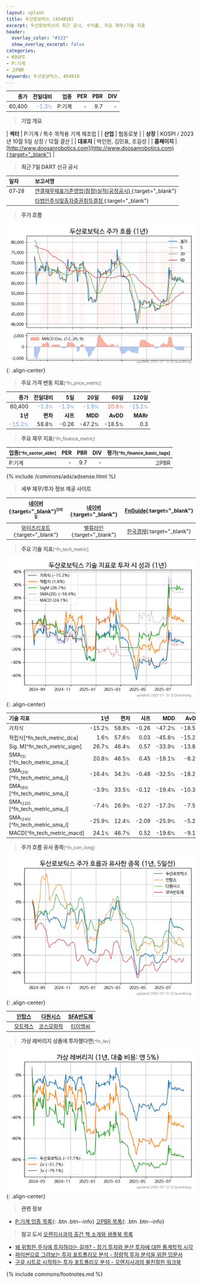 ```yaml
---
layout: splash
title: 두산로보틱스 (454910)
excerpt: 두산로보틱스의 최근 공시, 수익률, 주요 재무/기술 지표
header:
  overlay_color: "#333"
  show_overlay_excerpt: false
categories:
- KOSPI
- P:기계
- 고PBR
keywords: 두산로보틱스, 454910
---
```


| **종가** | **전일대비** | **업종** | **PER** | **PBR** | **DIV** |
| -------: | -----------: | -------: | ------: | ------: | ------: |
| 60,400 | <span style="color: cornflowerblue">-1.3<small>%</small></span> | P:기계 | - | 9.7 | - |

<!-- more -->


> **기업 개요**<a id="company"></a>

| <span style="white-space:nowrap;">**섹터**</span> | P:기계 / 특수 목적용 기계 제조업 |
| <span style="white-space:nowrap;">**산업**</span> | 협동로봇 |
| <span style="white-space:nowrap;">**상장**</span> | KOSPI / 2023년 10월 5일 상장 / 12월 결산 |
| <span style="white-space:nowrap;">**대표자**</span> | 박인원, 김민표, 조길성 |
| <span style="white-space:nowrap;">**홈페이지**</span> | [http://www.doosanrobotics.com](http://www.doosanrobotics.com){:target="_blank"} |


> **최근 7일 DART 신규 공시**<a id="dart"></a>

| **일자** |      | **보고서명** |
| :------- | :--- | :----------- |
| 07&#x2011;28 | | [연결재무제표기준영업(잠정)실적(공정공시)              ](https://dart.fss.or.kr/dsaf001/main.do?rcpNo=20250728800373){:target="_blank"} |
|  | | [타법인주식및출자증권취득결정              ](https://dart.fss.or.kr/dsaf001/main.do?rcpNo=20250728800292){:target="_blank"} |


> **주가 흐름**<a id="price"></a>

![454910](/stock/images/454910.png){: .align-center}


> **주요 가격 변동 지표**<small>[^fn_price_metric]</small>

| **종가** | **전일대비** | **5일** | **20일** | **60일** | **120일** |
| -------: | -----------: | ------: | -------: | -------: | --------: |
| 60,400 | <span style="color: cornflowerblue">-1.3<small>%</small></span> | <span style="color: cornflowerblue">-1.3<small>%</small></span> | <span style="color: cornflowerblue">-1.9<small>%</small></span> | <span style="color: tomato">20.6<small>%</small></span> | <span style="color: cornflowerblue">-15.2<small>%</small></span> |
| **1년** | **편차** | **샤프** | **MDD** | **AvDD** | **MARr** |
| <span style="color: cornflowerblue">-15.2<small>%</small></span> | 58.8<small>%</small> | -0.26 | -47.2<small>%</small> | -18.5<small>%</small> | 0.3 |


> **주요 재무 지표**<small>[^fn_finance_metric]</small>

| **업종**<small>[^fn_sector_abbr]</small> | **PER** | **PBR** | **DIV** | **평가**<small>[^fn_finance_basic_tags]</small> |
| :--------------------------------------- | ------: | ------: | ------: | ----------------------------------------------: |
| P:기계 | - | 9.7 | - | 고PBR |



{% include /commons/ads/adsense.html %}

> **세부 재무/투자 정보 제공 사이트**

| [네이버](https://m.stock.naver.com/domestic/stock/454910/finance/summary){:target="_blank"}<sup><small>모바일</small></sup> | [네이버](https://finance.naver.com/item/coinfo.naver?code=454910){:target="_blank"} | [FnGuide](https://comp.fnguide.com/SVO2/ASP/SVD_Invest.asp?gicode=A454910&MenuYn=Y){:target="_blank"} |
| :---: | :---: | :---: |
| [와이즈리포트](https://comp.wisereport.co.kr/company/c1040001.aspx?cmp_cd=454910){:target="_blank"} | [밸류라인](https://www.valueline.co.kr/finance/summary/454910){:target="_blank"} | [한국경제](https://markets.hankyung.com/stock/454910/financial-summary){:target="_blank"} |


> **주요 기술 지표**<small>[^fn_tech_metric]</small>


![454910](/stock/images/454910_tech.png){: .align-center}

| **기술 지표** | **1년** | **편차** | **샤프** | **MDD** | **AvDD** |
| :------------ | ------: | -----------: | -------: | ------: | -------: |
| 거치식 | -15.2<small>%</small> | 58.8<small>%</small> | -0.26 | -47.2<small>%</small> | -18.5<small>%</small> |
| 적립식[^fn_tech_metric_dca] | 1.6<small>%</small> | 57.6<small>%</small> | 0.03 | -45.8<small>%</small> | -15.2<small>%</small> |
| Sig. M[^fn_tech_metric_sigm] | 26.7<small>%</small> | 46.4<small>%</small> | 0.57 | -33.9<small>%</small> | -13.8<small>%</small> |
| SMA<small><sub>(5)</sub></small>[^fn_tech_metric_sma_i] | 20.8<small>%</small> | 46.5<small>%</small> | 0.45 | -19.1<small>%</small> | -8.2<small>%</small> |
| SMA<small><sub>(20)</sub></small>[^fn_tech_metric_sma_i] | -16.4<small>%</small> | 34.3<small>%</small> | -0.48 | -32.5<small>%</small> | -18.2<small>%</small> |
| SMA<small><sub>(60)</sub></small>[^fn_tech_metric_sma_i] | -3.9<small>%</small> | 33.5<small>%</small> | -0.12 | -19.4<small>%</small> | -10.3<small>%</small> |
| SMA<small><sub>(120)</sub></small>[^fn_tech_metric_sma_i] | -7.4<small>%</small> | 26.9<small>%</small> | -0.27 | -17.3<small>%</small> | -7.5<small>%</small> |
| SMA<small><sub>(240)</sub></small>[^fn_tech_metric_sma_i] | -25.9<small>%</small> | 12.4<small>%</small> | -2.09 | -25.9<small>%</small> | -5.2<small>%</small> |
| MACD[^fn_tech_metric_macd] | 24.1<small>%</small> | 46.7<small>%</small> | 0.52 | -19.6<small>%</small> | -9.1<small>%</small> |


> **주가 흐름 유사 종목**<a id="corr"></a><small>[^fn_corr_long]</small>

![454910](/stock/images/454910_corr.png){: .align-center}

|       | [인탑스](/049070/) | [다원시스](/068240/) | [SFA반도체](/036540/) |
| :---: | :------------------------------------: | :------------------------------------: | :------------------------------------: |
|       | [모트렉스](/118990/) | [코스모화학](/005420/) | [티이엠씨](/425040/) |


> **가상 레버리지 상품에 투자했다면**<a id="2x"></a><small>[^fn_lev]</small>

![454910](/stock/images/454910_2x.png){: .align-center}


> **관련 정보**

- [P:기계 업종 목록](/stats/sector/kospi_업종_기계_종목/){: .btn .btn--info} [고PBR 목록](/fn/fn_high_pbr/){: .btn .btn--info}

> **참고 도서** [오렌지사과의 출간 책 소개와 샘플북 목록](https://kongdori.tistory.com/691)

- [왜 위험한 주식에 투자하라는 걸까? - 장기 투자와 분산 투자에 대한 통계학적 시각](https://kongdori.tistory.com/421)
- [파이썬으로 그려보는 투자 포트폴리오 분석  - 정량적 투자 분석을 위한 입문서](https://kongdori.tistory.com/643)
- [구글 시트로 시작하는 투자 포트폴리오 분석 - 오렌지사과의 불친절한 워크북](https://kongdori.tistory.com/449)


{% include commons/footnotes.md %}